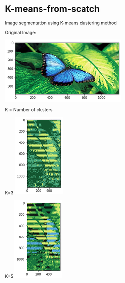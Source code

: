 # K-means-from-scatch


Image segmentation using K-means clustering method


Original Image:

![alt text](ori.png)

K = Number of clusters

K=3
![alt text](3.png)



K=5
![alt text](5.png)



